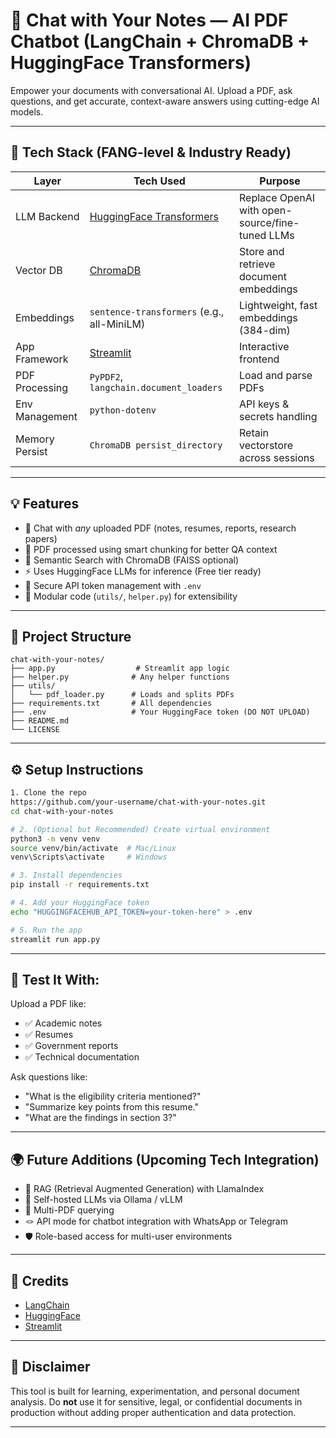 # 📄 Chat with Your Notes — AI PDF Chatbot (LangChain + ChromaDB + HuggingFace Transformers)

Empower your documents with conversational AI. Upload a PDF, ask questions, and get accurate, context-aware answers using cutting-edge AI models.

---

## 🚀 Tech Stack (FANG-level & Industry Ready)

| Layer             | Tech Used                              | Purpose                                      |
|------------------|----------------------------------------|----------------------------------------------|
| LLM Backend      | [HuggingFace Transformers](https://huggingface.co/) | Replace OpenAI with open-source/fine-tuned LLMs |
| Vector DB        | [ChromaDB](https://www.trychroma.com/) | Store and retrieve document embeddings       |
| Embeddings       | `sentence-transformers` (e.g., all-MiniLM) | Lightweight, fast embeddings (384-dim)      |
| App Framework    | [Streamlit](https://streamlit.io/)     | Interactive frontend                         |
| PDF Processing   | `PyPDF2`, `langchain.document_loaders` | Load and parse PDFs                          |
| Env Management   | `python-dotenv`                        | API keys & secrets handling                  |
| Memory Persist   | `ChromaDB persist_directory`           | Retain vectorstore across sessions           |

---

## 💡 Features

- 🧠 Chat with *any* uploaded PDF (notes, resumes, reports, research papers)
- 📎 PDF processed using smart chunking for better QA context
- 🔎 Semantic Search with ChromaDB (FAISS optional)
- ⚡ Uses HuggingFace LLMs for inference (Free tier ready)
- 🔐 Secure API token management with `.env`
- 🎯 Modular code (`utils/`, `helper.py`) for extensibility

---

## 📁 Project Structure

```
chat-with-your-notes/
├── app.py                  # Streamlit app logic
├── helper.py              # Any helper functions
├── utils/
│   └── pdf_loader.py      # Loads and splits PDFs
├── requirements.txt       # All dependencies
├── .env                   # Your HuggingFace token (DO NOT UPLOAD)
├── README.md
└── LICENSE
```

---

## ⚙️ Setup Instructions

```bash
1. Clone the repo
https://github.com/your-username/chat-with-your-notes.git
cd chat-with-your-notes

# 2. (Optional but Recommended) Create virtual environment
python3 -m venv venv
source venv/bin/activate  # Mac/Linux
venv\Scripts\activate     # Windows

# 3. Install dependencies
pip install -r requirements.txt

# 4. Add your HuggingFace token
echo "HUGGINGFACEHUB_API_TOKEN=your-token-here" > .env

# 5. Run the app
streamlit run app.py
```

---

## 🧪 Test It With:
Upload a PDF like:
- ✅ Academic notes
- ✅ Resumes
- ✅ Government reports
- ✅ Technical documentation

Ask questions like:
- "What is the eligibility criteria mentioned?"
- "Summarize key points from this resume."
- "What are the findings in section 3?"

---

## 🌍 Future Additions (Upcoming Tech Integration)
- 🔗 RAG (Retrieval Augmented Generation) with LlamaIndex
- 🤖 Self-hosted LLMs via Ollama / vLLM
- 🧠 Multi-PDF querying
- 🪢 API mode for chatbot integration with WhatsApp or Telegram
- 🛡️ Role-based access for multi-user environments

---

## 🙌 Credits
- [LangChain](https://github.com/hwchase17/langchain)
- [HuggingFace](https://huggingface.co/)
- [Streamlit](https://streamlit.io/)

---

## 🛑 Disclaimer
This tool is built for learning, experimentation, and personal document analysis. Do **not** use it for sensitive, legal, or confidential documents in production without adding proper authentication and data protection.

---

